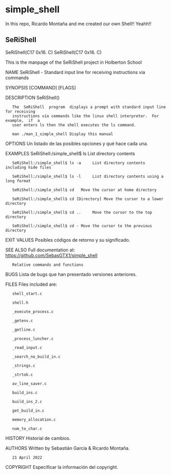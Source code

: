 # simple_shell
In this repo, Ricardo Montaña and me created our own Shell!! Yeahh!!

## SeRiShell

SeRiShell(C17 0x16. C)                                            SeRiShell(C17 0x16. C)

This is the manpage of the SeRiShell project in Holberton School

NAME
       SeRiShell - Standard input line for receiving instructions via commands

SYNOPSIS
       [COMMAND] [FLAGS]

DESCRIPTION
       SeRiShell()

       The  SeRiShell  program  displays a prompt with standard input line for receiving
       instructions vía commands like the linux shell interpreter.  For  example,  if  a
       user enters ls then the shell executes the ls command.

       man ./man_1_simple_shell Display this manual

OPTIONS
       Un listado de las posibles opciones y qué hace cada una.

EXAMPLES
       SeRiShell:/simple_shell$ ls   List directory contents

       SeRiShell:/simple_shell$ ls -a     List directory contents including hide files

       SeRiShell:/simple_shell$ ls -l     List directory contents using a long format

       SeRiShell:/simple_shell$ cd   Move the cursor at home directory

       SeRiShell:/simple_shell$ cd [Directory] Move the cursor to a lower directory

       SeRiShell:/simple_shell$ cd ..     Move the cursor to the top directory

       SeRiShell:/simple_shell$ cd - Move the cursor to the previous directory

EXIT VALUES
       Posibles códigos de retorno y su significado.

SEE ALSO
       Full documentation at: <https://github.com/SebasGTX1/simple_shell>

       Relative commands and functions
BUGS
       Lista de bugs que han presentado versiones anteriores.

FILES
       Files included are:

       shell_start.c

       shell.h

       _execute_process.c

       _getenv.c

       _getline.c

       _process_luncher.c

       _read_input.c

       _search_no_build_in.c

       _strings.c

       _strtok.c

       av_line_saver.c

       build_ins.c

       build_ins_2.c

       get_build_in.c

       memory_allocation.c

       num_to_char.c

HISTORY
       Historial de cambios.

AUTHORS
       Written by Sebastián García & Ricardo Montaña.

       21 April 2022

COPYRIGHT
       Especificar la información del copyright.

